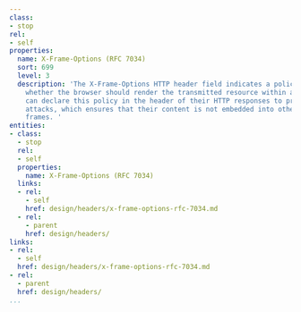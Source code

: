 ```yaml
---
class:
- stop
rel:
- self
properties:
  name: X-Frame-Options (RFC 7034)
  sort: 699
  level: 3
  description: 'The X-Frame-Options HTTP header field indicates a policy that specifies
    whether the browser should render the transmitted resource within a or an . Servers
    can declare this policy in the header of their HTTP responses to prevent clickjacking
    attacks, which ensures that their content is not embedded into other pages or
    frames. '
entities:
- class:
  - stop
  rel:
  - self
  properties:
    name: X-Frame-Options (RFC 7034)
  links:
  - rel:
    - self
    href: design/headers/x-frame-options-rfc-7034.md
  - rel:
    - parent
    href: design/headers/
links:
- rel:
  - self
  href: design/headers/x-frame-options-rfc-7034.md
- rel:
  - parent
  href: design/headers/
...
```

